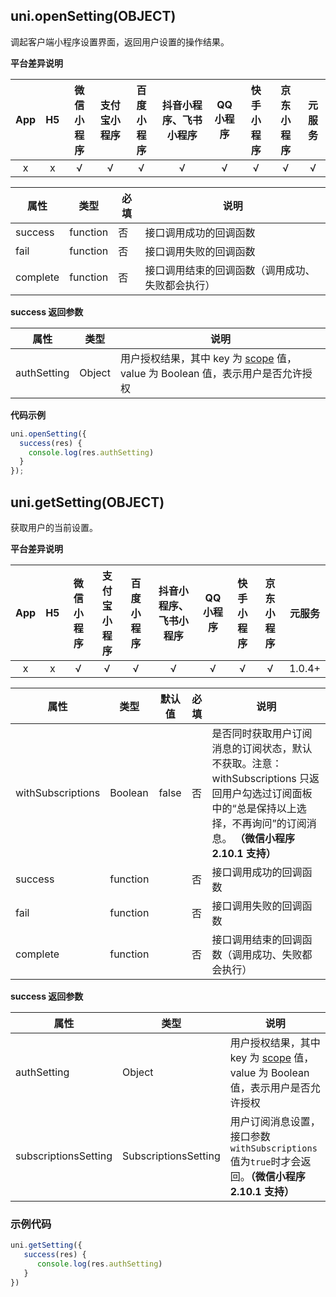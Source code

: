 ## uni.openSetting(OBJECT)

调起客户端小程序设置界面，返回用户设置的操作结果。

**平台差异说明**

|App|H5|微信小程序|支付宝小程序|百度小程序|抖音小程序、飞书小程序|QQ小程序|快手小程序|京东小程序|元服务|
|:-:|:-:|:-:|:-:|:-:|:-:|:-:|:-:|:-:|:-:|
|x|x|√|√|√|√|√|√|√|√|

|属性|类型|必填|说明|
|---|---|---|---|
|success|function|否|接口调用成功的回调函数|
|fail|function|否|接口调用失败的回调函数|
|complete|function|否|接口调用结束的回调函数（调用成功、失败都会执行）|

**success 返回参数**

|属性|类型|说明|
|---|---|---|
|authSetting|Object|用户授权结果，其中 key 为 [scope](/api/other/authorize?id=scope-列表) 值，value 为 Boolean 值，表示用户是否允许授权|

**代码示例**

```javascript
uni.openSetting({
  success(res) {
    console.log(res.authSetting)
  }
});
```

## uni.getSetting(OBJECT)
获取用户的当前设置。

**平台差异说明**

|App|H5|微信小程序|支付宝小程序|百度小程序|抖音小程序、飞书小程序|QQ小程序|快手小程序|京东小程序|元服务|
|:-:|:-:|:-:|:-:|:-:|:-:|:-:|:-:|:-:|:-:|
|x|x|√|√|√|√|√|√|√|1.0.4+|

|属性|类型|默认值|必填|说明|
|---|---|---|---|---|
|withSubscriptions|Boolean|false |否|是否同时获取用户订阅消息的订阅状态，默认不获取。注意：withSubscriptions 只返回用户勾选过订阅面板中的“总是保持以上选择，不再询问”的订阅消息。 **（微信小程序 2.10.1 支持）**|
|success|function||否|接口调用成功的回调函数|
|fail|function||否|接口调用失败的回调函数|
|complete|function||否|接口调用结束的回调函数（调用成功、失败都会执行）|


**success 返回参数**

|属性|类型|说明|
|---|---|---|
|authSetting|Object|用户授权结果，其中 key 为 [scope](/api/other/authorize?id=scope-列表) 值，value 为 Boolean 值，表示用户是否允许授权|
|subscriptionsSetting|SubscriptionsSetting|用户订阅消息设置，接口参数`withSubscriptions`值为`true`时才会返回。**（微信小程序 2.10.1 支持）**|

### 示例代码
```js
uni.getSetting({
   success(res) {
      console.log(res.authSetting)
   }
})
```
